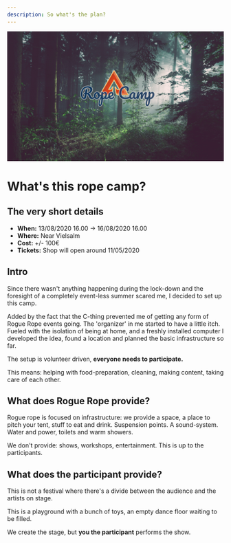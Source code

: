 ```yaml
---
description: So what's the plan?
---
```

![](.gitbook/assets/splash.png)

# What's this rope camp?

## The very short details
* **When:** 13/08/2020 16.00 -> 16/08/2020 16.00
* **Where:** Near Vielsalm
* **Cost:** +/- 100€ 
* **Tickets:** Shop will open around 11/05/2020

## Intro
Since there wasn't anything happening during the lock-down and the foresight of a completely event-less summer scared me, I decided to set up this camp.

Added by the fact that the C-thing prevented me of getting any form of Rogue Rope events going. The 'organizer' in me started to have a little itch. Fueled with the isolation of being at home, and a freshly installed computer I developed the idea, found a location and planned the basic infrastructure so far.

The setup is volunteer driven, **everyone needs to participate.** 

This means: helping with food-preparation, cleaning, making content, taking care of each other.

## What does Rogue Rope provide?

Rogue rope is focused on infrastructure: we provide a space, a place to pitch your tent, stuff to eat and drink. Suspension points. A sound-system. Water and power, toilets and warm showers.

We don't provide: shows, workshops, entertainment. This is up to the participants.

## What does the participant provide? 
This is not a festival where there's a divide between the audience and the artists on stage. 

This is a playground with a bunch of toys, an empty dance floor waiting to be filled.

We create the stage, but **you the participant** performs the show.
